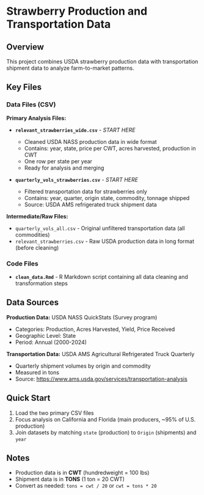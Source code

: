 # Strawberry Production and Transportation Data

## Overview
This project combines USDA strawberry production data with transportation shipment data to analyze farm-to-market patterns.

## Key Files

### Data Files (CSV)

**Primary Analysis Files:**
- **`relevant_strawberries_wide.csv`** - *START HERE*
  - Cleaned USDA NASS production data in wide format
  - Contains: year, state, price per CWT, acres harvested, production in CWT
  - One row per state per year
  - Ready for analysis and merging

- **`quarterly_vols_strawberries.csv`** - *START HERE*
  - Filtered transportation data for strawberries only
  - Contains: year, quarter, origin state, commodity, tonnage shipped
  - Source: USDA AMS refrigerated truck shipment data

**Intermediate/Raw Files:**
- `quarterly_vols_all.csv` - Original unfiltered transportation data (all commodities)
- `relevant_strawberries.csv` - Raw USDA production data in long format (before cleaning)

### Code Files
- **`clean_data.Rmd`** - R Markdown script containing all data cleaning and transformation steps

## Data Sources

**Production Data:** USDA NASS QuickStats (Survey program)
- Categories: Production, Acres Harvested, Yield, Price Received
- Geographic Level: State
- Period: Annual (2000-2024)

**Transportation Data:** USDA AMS Agricultural Refrigerated Truck Quarterly
- Quarterly shipment volumes by origin and commodity
- Measured in tons
- Source: https://www.ams.usda.gov/services/transportation-analysis

## Quick Start

1. Load the two primary CSV files
2. Focus analysis on California and Florida (main producers, ~95% of U.S. production)
3. Join datasets by matching `state` (production) to `Origin` (shipments) and `year`

## Notes

- Production data is in **CWT** (hundredweight = 100 lbs)
- Shipment data is in **TONS** (1 ton = 20 CWT)
- Convert as needed: `tons = cwt / 20` or `cwt = tons * 20`
